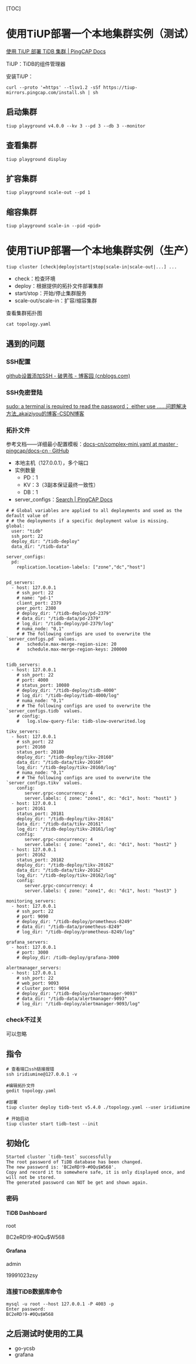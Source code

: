 [TOC]

# 使用TiUP部署一个本地集群实例（测试）

[使用 TiUP 部署 TiDB 集群 | PingCAP Docs](https://docs.pingcap.com/zh/tidb/stable/production-deployment-using-tiup)

TiUP：TiDB的组件管理器

安装TiUP：

```
curl --proto '=https' --tlsv1.2 -sSf https://tiup-mirrors.pingcap.com/install.sh | sh
```

## 启动集群

```
tiup playground v4.0.0 --kv 3 --pd 3 --db 3 --monitor
```

## 查看集群

```
tiup playground display
```

## 扩容集群

```
tiup playground scale-out --pd 1
```

## 缩容集群

```
tiup playground scale-in --pid <pid>
```

# 使用TiUP部署一个本地集群实例（生产）

```
tiup cluster [check|deploy|start|stop|scale-in|scale-out|...] ...
```

- check：检查环境
- deploy：根据提供的拓扑文件部署集群
- start/stop：开始/停止集群服务
- scale-out/scale-in：扩容/缩容集群

查看集群拓扑图

```
cat topology.yaml
```

## 遇到的问题

### SSH配置

[github设置添加SSH - 破男孩 - 博客园 (cnblogs.com)](https://www.cnblogs.com/ayseeing/p/3572582.html)

### SSH免密登陆

[sudo: a terminal is required to read the password； either use ……问题解决方法_akaiziyou的博客-CSDN博客](https://blog.csdn.net/akaiziyou/article/details/121678060)

### 拓扑文件

参考文档——详细最小配置模板：[docs-cn/complex-mini.yaml at master · pingcap/docs-cn · GitHub](https://github.com/pingcap/docs-cn/blob/master/config-templates/complex-mini.yaml)

- 本地主机（127.0.0.1），多个端口
- 实例数量
  - PD：1
  - KV：3（3副本保证最终一致性）
  - DB：1
- server_configs：[Search | PingCAP Docs](https://docs.pingcap.com/zh/search)

```
# # Global variables are applied to all deployments and used as the default value of
# # the deployments if a specific deployment value is missing.
global:
  user: "tidb"
  ssh_port: 22
  deploy_dir: "/tidb-deploy"
  data_dir: "/tidb-data"

server_configs:
  pd:
    replication.location-labels: ["zone","dc","host"]     
     
     
pd_servers:
  - host: 127.0.0.1
    # ssh_port: 22
    # name: "pd-1"
    client_port: 2379
    peer_port: 2380
    # deploy_dir: "/tidb-deploy/pd-2379"
    # data_dir: "/tidb-data/pd-2379"
    # log_dir: "/tidb-deploy/pd-2379/log"
    # numa_node: "0,1"
    # # The following configs are used to overwrite the `server_configs.pd` values.
    #   schedule.max-merge-region-size: 20
    #   schedule.max-merge-region-keys: 200000


tidb_servers:
  - host: 127.0.0.1
    # ssh_port: 22
    # port: 4000
    # status_port: 10080
    # deploy_dir: "/tidb-deploy/tidb-4000"
    # log_dir: "/tidb-deploy/tidb-4000/log"
    # numa_node: "0,1"
    # # The following configs are used to overwrite the `server_configs.tidb` values.
    # config:
    #   log.slow-query-file: tidb-slow-overwrited.log

tikv_servers:
  - host: 127.0.0.1
    # ssh_port: 22
    port: 20160
    status_port: 20180
    deploy_dir: "/tidb-deploy/tikv-20160"
    data_dir: "/tidb-data/tikv-20160"
    log_dir: "/tidb-deploy/tikv-20160/log"
    # numa_node: "0,1"
    # # The following configs are used to overwrite the `server_configs.tikv` values.
    config:
       server.grpc-concurrency: 4
       server.labels: { zone: "zone1", dc: "dc1", host: "host1" }
  - host: 127.0.0.1
    port: 20161
    status_port: 20181
    deploy_dir: "/tidb-deploy/tikv-20161"
    data_dir: "/tidb-data/tikv-20161"
    log_dir: "/tidb-deploy/tikv-20161/log"
    config:
       server.grpc-concurrency: 4
       server.labels: { zone: "zone1", dc: "dc1", host: "host2" }
  - host: 127.0.0.1
    port: 20162
    status_port: 20182
    deploy_dir: "/tidb-deploy/tikv-20162"
    data_dir: "/tidb-data/tikv-20162"
    log_dir: "/tidb-deploy/tikv-20162/log"
    config:
       server.grpc-concurrency: 4
       server.labels: { zone: "zone1", dc: "dc1", host: "host3" }

monitoring_servers:
  - host: 127.0.0.1
    # ssh_port: 22
    # port: 9090
    # deploy_dir: "/tidb-deploy/prometheus-8249"
    # data_dir: "/tidb-data/prometheus-8249"
    # log_dir: "/tidb-deploy/prometheus-8249/log"

grafana_servers:
  - host: 127.0.0.1
    # port: 3000
    # deploy_dir: /tidb-deploy/grafana-3000

alertmanager_servers:
  - host: 127.0.0.1
    # ssh_port: 22
    # web_port: 9093
    # cluster_port: 9094
    # deploy_dir: "/tidb-deploy/alertmanager-9093"
    # data_dir: "/tidb-data/alertmanager-9093"
    # log_dir: "/tidb-deploy/alertmanager-9093/log"
```

### check不过关

可以忽略

## 指令

```
# 查看端口ssh链接报错
ssh iridiumine@127.0.0.1 -v
 
#编辑拓扑文件
gedit topology.yaml 
 
#部署
tiup cluster deploy tidb-test v5.4.0 ./topology.yaml --user iridiumine
 
# 开始启动
tiup cluster start tidb-test --init
```

## 初始化

```
Started cluster `tidb-test` successfully
The root password of TiDB database has been changed.
The new password is: 'BC2eRD!9-#0Qu$W568'.
Copy and record it to somewhere safe, it is only displayed once, and will not be stored.
The generated password can NOT be get and shown again.
```

### 密码

#### TiDB Dashboard

root

BC2eRD!9-#0Qu$W568

#### Grafana

admin

19991023zsy

### 连接TiDB数据库命令

```
mysql -u root --host 127.0.0.1 -P 4003 -p
Enter password:
BC2eRD!9-#0Qu$W568
```

## 之后测试时使用的工具

- go-ycsb
- grafana